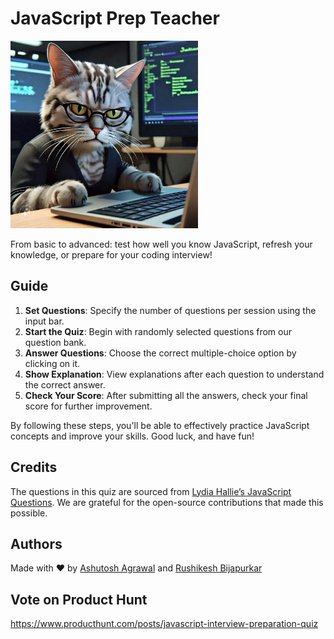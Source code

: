 # JavaScript Prep Teacher

<img src="src/assets/cat-js-logo.png" alt="App Logo" width="300px" />

From basic to advanced: test how well you know JavaScript, refresh your knowledge, or prepare for your coding interview!

## Guide

1. **Set Questions**: Specify the number of questions per session using the input bar.
2. **Start the Quiz**: Begin with randomly selected questions from our question bank.
3. **Answer Questions**: Choose the correct multiple-choice option by clicking on it.
4. **Show Explanation**: View explanations after each question to understand the correct answer.
5. **Check Your Score**: After submitting all the answers, check your final score for further improvement.

By following these steps, you'll be able to effectively practice JavaScript concepts and improve your skills. Good luck, and have fun!

## Credits

The questions in this quiz are sourced from [Lydia Hallie’s JavaScript Questions](https://github.com/lydiahallie/javascript-questions). We are grateful for the open-source contributions that made this possible.

## Authors

Made with ❤️ by [Ashutosh Agrawal](https://www.linkedin.com/in/ashutosh-agrawal-537b70155/) and [Rushikesh Bijapurkar](https://www.linkedin.com/in/atrushikesh/)

## Vote on Product Hunt
https://www.producthunt.com/posts/javascript-interview-preparation-quiz
